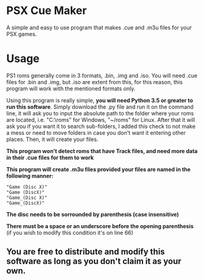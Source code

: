 # PSX Cue Maker
A simple and easy to use program that makes .cue and .m3u files for your PSX games.

# Usage
PS1 roms generally come in 3 formats, .bin, .img and .iso. You will need .cue files for .bin and .img, but .iso are extent from this, for this reason, this program will work with the mentioned formats only.

Using this program is really simple, **you will need Python 3.5 or greater to run this software**. Simply download the .py file and run it on the command line, it will ask you to input the absolute path to the folder where your roms are located, i.e. "C:\roms" for Windows, "~/roms" for Linux. After that it will ask you if you want it to search sub-folders, I added this check to not make a mess or need to move folders in case you don't want it entering other places. Then, it will create your files.

**This program won't detect roms that have Track files, and need more data in their .cue files for them to work**

**This program will create .m3u files provided your files are named in the following manner:**

```
"Game (Disc X)"
"Game (DiscX)"
"Game_(Disc X)"
"Game_(DiscX)"
```
 **The disc needs to be sorrounded by parenthesis (case insensitive)**
 
 **There must be a space or an underscore before the opening parenthesis** (if you wish to modify this condition it's on line 66)
 
 ## You are free to distribute and modify this software as long as you don't claim it as your own.
